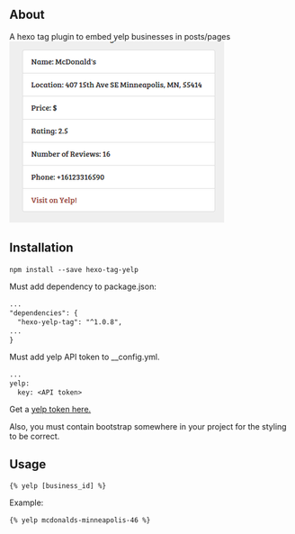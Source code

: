 ## About
A hexo tag plugin to embed yelp businesses in posts/pages  
![Sample image](/sample.png)

## Installation
```
npm install --save hexo-tag-yelp
```
Must add dependency to package.json:
```
...
"dependencies": {
  "hexo-yelp-tag": "^1.0.8",
...
}
```
Must add yelp API token to __config.yml.
```
...
yelp:
  key: <API token>
```
Get a [yelp token here.](https://www.yelp.com/developers/documentation/v3/get_started) 

Also, you must contain bootstrap somewhere in your project for the styling to be correct.

## Usage
```
{% yelp [business_id] %}
```
Example:
```
{% yelp mcdonalds-minneapolis-46 %}
```
